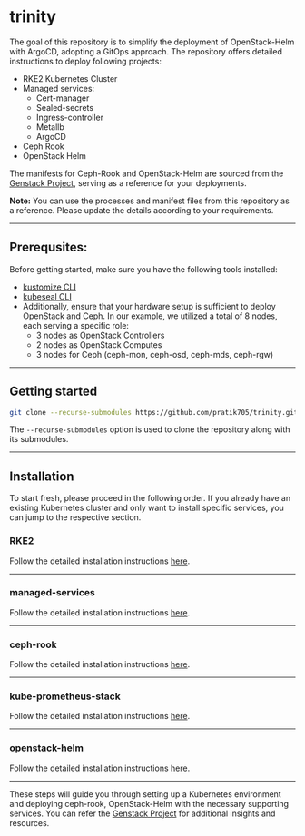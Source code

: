 # trinity

The goal of this repository is to simplify the deployment of OpenStack-Helm with ArgoCD, adopting a GitOps approach. The repository offers detailed instructions to deploy following projects:
- RKE2 Kubernetes Cluster
- Managed services:
  - Cert-manager
  - Sealed-secrets
  - Ingress-controller
  - Metallb
  - ArgoCD
- Ceph Rook
- OpenStack Helm

The manifests for Ceph-Rook and OpenStack-Helm are sourced from the [Genstack Project](https://github.com/cloudnull/genestack.git), serving as a reference for your deployments.

**Note:** You can use the processes and manifest files from this repository as a reference. Please update the details according to your requirements.

---
## Prerequsites:
Before getting started, make sure you have the following tools installed:
- [kustomize CLI](https://kubectl.docs.kubernetes.io/installation/kustomize/)
- [kubeseal CLI](https://github.com/bitnami-labs/sealed-secrets?tab=readme-ov-file#kubeseal)
- Additionally, ensure that your hardware setup is sufficient to deploy OpenStack and Ceph. In our example, we utilized a total of 8 nodes, each serving a specific role:
  - 3 nodes as OpenStack Controllers
  - 2 nodes as OpenStack Computes
  - 3 nodes for Ceph (ceph-mon, ceph-osd, ceph-mds, ceph-rgw)
---

## Getting started
```bash 
git clone --recurse-submodules https://github.com/pratik705/trinity.git
```
The `--recurse-submodules` option is used to clone the repository along with its submodules.

---

## Installation
To start fresh, please proceed in the following order. If you already have an existing Kubernetes cluster and only want to install specific services, you can jump to the respective section.

### RKE2
Follow the detailed installation instructions [here](https://github.com/pratik705/trinity/blob/main/rke2/README.md).

---

### managed-services
Follow the detailed installation instructions [here](https://github.com/pratik705/trinity/blob/main/managed-services/README.md).

---

### ceph-rook
Follow the detailed installation instructions [here](https://github.com/pratik705/trinity/blob/main/ceph-rook/README.md).

---

### kube-prometheus-stack
Follow the detailed installation instructions [here](https://github.com/pratik705/trinity/blob/main/monitoring/kube-prometheus-stack/README.md).

---

### openstack-helm
Follow the detailed installation instructions [here](https://github.com/pratik705/trinity/blob/main/osh/README.md).

---

These steps will guide you through setting up a Kubernetes environment and deploying ceph-rook, OpenStack-Helm with the necessary supporting services. You can refer the [Genstack Project](https://github.com/cloudnull/genestack.git) for additional insights and resources.

